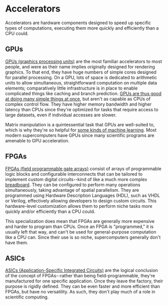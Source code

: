 ---
---

# Accelerators

Accelerators are hardware components designed to speed up specific types of computations, executing them more quickly and efficiently than a CPU could.



## GPUs

[GPUs (graphics processing units)](https://en.wikipedia.org/wiki/Graphics_processing_unit) are the most familiar accelerators to most people, and were as their name implies originally designed for rendering graphics. To that end, they have huge numbers of simple cores designed for parallel processing. On a GPU, lots of space is dedicated to arithmetic units to allow simultaneous, straightforward computation on multiple data elements; comparatively little infrastructure is in place to enable complicated things like caching and branch prediction. [GPUs are thus good at doing many simple things at once](https://www.youtube.com/watch?v=-P28LKWTzrI), but aren't as capable as CPUs of complex control flow. They have higher memory bandwidth and higher latency than CPUs since they're optimized for tasks that require access to large datasets, even if individual accesses are slower.

Matrix manipulation is a quintessential task that GPUs are well-suited to, which is why they're so helpful for [some kinds of machine learning](https://www.3blue1brown.com/topics/neural-networks). Most modern supercomputers have GPUs since many scientific programs are amenable to GPU acceleration.



## FPGAs

[FPGAs (field programmable gate arrays)](https://en.wikipedia.org/wiki/Field-programmable_gate_array) consist of arrays of programmable logic blocks and configurable interconnects that can be tailored to implement custom digital circuits--kind of like a much more complex [breadboard](https://en.wikipedia.org/wiki/Breadboard). They can be configured to perform many operations simultaneously, taking advantage of spatial parallelism. They are programmed using Hardware Description Languages (HDL), such as VHDL or Verilog, effectively allowing developers to design custom circuits. This hardware-level customization allows them to perform niche tasks more quickly and/or efficiently than a CPU could.

This specialization does mean that FPGAs are generally more expensive and harder to program than CPUs. Once an FPGA is "programmed," it is usually left that way, and can't be used for general-purpose computation like a CPU can. Since their use is so niche, supercomputers generally don't have them.



## ASICs

[ASICs (Application-Specific Integrated Circuits)](https://en.wikipedia.org/wiki/Application-specific_integrated_circuit) are the logical conclusion of the concept of FPGAs--rather than being field-programmable, they're manufactured for one specific application. Once they leave the factory, their purpose is rigidly defined. They can be even faster and more efficient than FPGAs, but have no versatility. As such, they don't play much of a role in scientific computing.
